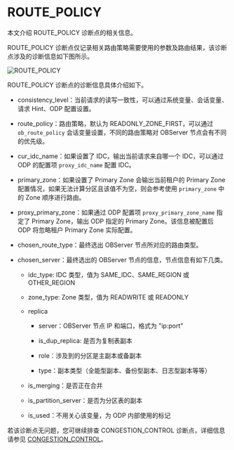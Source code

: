 # ROUTE_POLICY

本文介绍 ROUTE_POLICY 诊断点的相关信息。

ROUTE_POLICY 诊断点仅记录相关路由策略需要使用的参数及路由结果，该诊断点涉及的诊断信息如下图所示。

![ROUTE_POLICY](https://obbusiness-private.oss-cn-shanghai.aliyuncs.com/doc/img/odp/V4.2.0/zh-CN/900.o-m-guide/400.routing-diagnosis/500.route-policy-01.png)

ROUTE_POLICY 诊断点的诊断信息具体介绍如下。

* consistency_level：当前请求的读写一致性，可以通过系统变量、会话变量、请求 Hint、ODP 配置设置。

* route_policy：路由策略，默认为 READONLY_ZONE_FIRST，可以通过 `ob_route_policy` 会话变量设置，不同的路由策略对 OBServer 节点会有不同的优先级。

* cur_idc_name：如果设置了 IDC，输出当前请求来自哪一个 IDC，可以通过 ODP 的配置项 `proxy_idc_name` 配置 IDC。

* primary_zone：如果设置了 Primary Zone 会输出当前租户的 Primary Zone 配置情况，如果无法计算分区且该值不为空，则会参考使用 `primary_zone` 中的 Zone 顺序进行路由。

* proxy_primary_zone：如果通过 ODP 配置项 `proxy_primary_zone_name` 指定了 Primary Zone，输出 ODP 指定的 Primary Zone。该信息被配置后 ODP 将忽略租户 Primary Zone 实际配置。

* chosen_route_type：最终选出 OBServer 节点所对应的路由类型。

* chosen_server：最终选出的 OBServer 节点的信息，节点信息有如下几类。
  
  * idc_type: IDC 类型，值为 SAME_IDC、SAME_REGION 或 OTHER_REGION
  
  * zone_type: Zone 类型，值为 READWRITE 或 READONLY
  
  * replica

    * server：OBServer 节点 IP 和端口，格式为 "ip:port"

    * is_dup_replica: 是否为复制表副本

    * role：涉及到的分区是主副本或备副本

    * type：副本类型（全能型副本、备份型副本、日志型副本等等）
  
  * is_merging：是否正在合并
  
  * is_partition_server：是否为分区表的副本
  
  * is_used：不用关心该变量，为 ODP 内部使用的标记

若该诊断点无问题，您可继续排查 CONGESTION_CONTROL 诊断点，详细信息请参见 [CONGESTION_CONTROL](600.congestion-control.md)。
